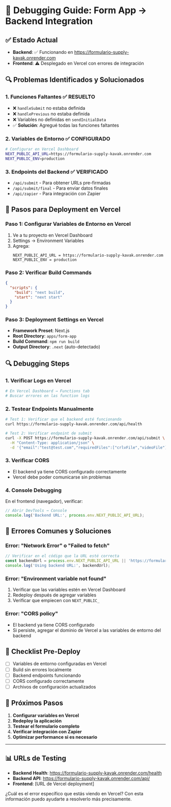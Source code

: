 # 🔧 Debugging Guide: Form App → Backend Integration

## ✅ **Estado Actual**
- **Backend**: ✅ Funcionando en https://formulario-supply-kavak.onrender.com
- **Frontend**: ⚠️ Desplegado en Vercel con errores de integración

## 🔍 **Problemas Identificados y Solucionados**

### **1. Funciones Faltantes** ✅ RESUELTO
- ❌ `handleSubmit` no estaba definida
- ❌ `handlePrevious` no estaba definida  
- ❌ Variables no definidas en `sendInitialData`
- ✅ **Solución**: Agregué todas las funciones faltantes

### **2. Variables de Entorno** ✅ CONFIGURADO
```bash
# Configurar en Vercel Dashboard
NEXT_PUBLIC_API_URL=https://formulario-supply-kavak.onrender.com
NEXT_PUBLIC_ENV=production
```

### **3. Endpoints del Backend** ✅ VERIFICADO
- `/api/submit` - Para obtener URLs pre-firmadas
- `/api/submit/final` - Para enviar datos finales
- `/api/zapier` - Para integración con Zapier

## 🚀 **Pasos para Deployment en Vercel**

### **Paso 1: Configurar Variables de Entorno en Vercel**
1. Ve a tu proyecto en Vercel Dashboard
2. Settings → Environment Variables
3. Agrega:
   ```
   NEXT_PUBLIC_API_URL = https://formulario-supply-kavak.onrender.com
   NEXT_PUBLIC_ENV = production
   ```

### **Paso 2: Verificar Build Commands**
```json
{
  "scripts": {
    "build": "next build",
    "start": "next start"
  }
}
```

### **Paso 3: Deployment Settings en Vercel**
- **Framework Preset**: Next.js
- **Root Directory**: `apps/form-app`
- **Build Command**: `npm run build`
- **Output Directory**: `.next` (auto-detectado)

## 🔍 **Debugging Steps**

### **1. Verificar Logs en Vercel**
```bash
# En Vercel Dashboard → Functions tab
# Buscar errores en las function logs
```

### **2. Testear Endpoints Manualmente**
```bash
# Test 1: Verificar que el backend esté funcionando
curl https://formulario-supply-kavak.onrender.com/api/health

# Test 2: Verificar endpoint de submit
curl -X POST https://formulario-supply-kavak.onrender.com/api/submit \
  -H "Content-Type: application/json" \
  -d '{"email":"test@test.com","requiredFiles":["crlvFile","videoFile"]}'
```

### **3. Verificar CORS**
- El backend ya tiene CORS configurado correctamente
- Vercel debe poder comunicarse sin problemas

### **4. Console Debugging**
En el frontend (navegador), verificar:
```javascript
// Abrir DevTools → Console
console.log('Backend URL:', process.env.NEXT_PUBLIC_API_URL);
```

## 🚨 **Errores Comunes y Soluciones**

### **Error: "Network Error" o "Failed to fetch"**
```javascript
// Verificar en el código que la URL esté correcta
const backendUrl = process.env.NEXT_PUBLIC_API_URL || 'https://formulario-supply-kavak.onrender.com';
console.log('Using backend URL:', backendUrl);
```

### **Error: "Environment variable not found"**
1. Verificar que las variables estén en Vercel Dashboard
2. Redeploy después de agregar variables
3. Verificar que empiecen con `NEXT_PUBLIC_`

### **Error: "CORS policy"**
- El backend ya tiene CORS configurado
- Si persiste, agregar el dominio de Vercel a las variables de entorno del backend

## 📝 **Checklist Pre-Deploy**

- [ ] Variables de entorno configuradas en Vercel
- [ ] Build sin errores localmente
- [ ] Backend endpoints funcionando
- [ ] CORS configurado correctamente
- [ ] Archivos de configuración actualizados

## 🔄 **Próximos Pasos**

1. **Configurar variables en Vercel**
2. **Redeploy la aplicación**
3. **Testear el formulario completo**
4. **Verificar integración con Zapier**
5. **Optimizar performance si es necesario**

---

## 📊 **URLs de Testing**

- **Backend Health**: https://formulario-supply-kavak.onrender.com/health
- **Backend API**: https://formulario-supply-kavak.onrender.com/api/
- **Frontend**: [URL de Vercel deployment]

¿Cuál es el error específico que estás viendo en Vercel? Con esta información puedo ayudarte a resolverlo más precisamente. 